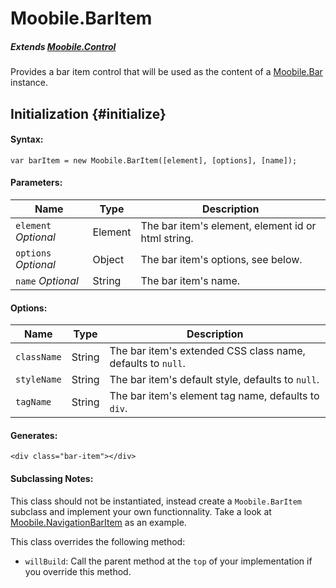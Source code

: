 Moobile.BarItem
================================================================================

##### Extends [Moobile.Control](../Control/Control.md)

Provides a bar item control that will be used as the content of a [Moobile.Bar](../Control/Moobile.Bar.md) instance.

Initialization {#initialize}
--------------------------------------------------------------------------------

#### Syntax:

	var barItem = new Moobile.BarItem([element], [options], [name]);

#### Parameters:

Name                 | Type    | Description
-------------------- | ------- | -----------
`element` *Optional* | Element | The bar item's element, element id or html string.
`options` *Optional* | Object  | The bar item's options, see below.
`name`    *Optional* | String  | The bar item's name.

#### Options:

Name        | Type   | Description
----------- | ------ | -----------
`className` | String | The bar item's extended CSS class name, defaults to `null`.
`styleName` | String | The bar item's default style, defaults to `null`.
`tagName`   | String | The bar item's element tag name, defaults to `div`.

#### Generates:

	<div class="bar-item"></div>

#### Subclassing Notes:

This class should not be instantiated, instead create a `Moobile.BarItem` subclass and implement your own functionnality.  Take a look at [Moobile.NavigationBarItem](../Control/NavigationBarItem.md) as an example.

This class overrides the following method:

- `willBuild`: Call the parent method at the `top` of your implementation if you override this method.



